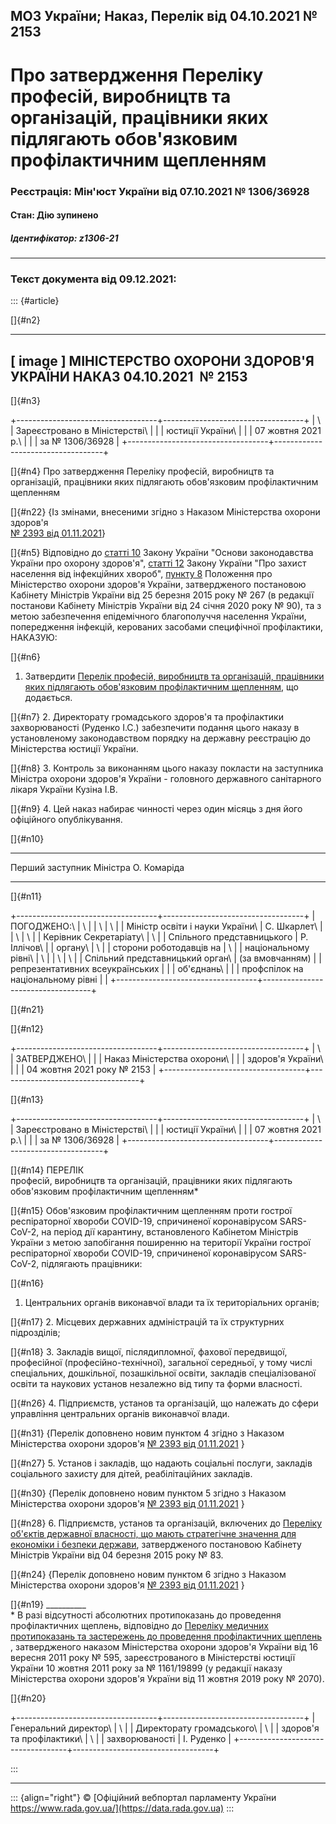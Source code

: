 ## МОЗ України; Наказ, Перелік від 04.10.2021 № 2153

# Про затвердження Переліку професій, виробництв та організацій, працівники яких підлягають обов\'язковим профілактичним щепленням

### Реєстрація: Мін\'юст України від 07.10.2021 № 1306/36928

#### Стан: Дію зупинено

##### Ідентифікатор: z1306-21

------------------------------------------------------------------------

### Текст документа від 09.12.2021:

::: {#article}
<div>

[]{#n2}

  ----------------------------------------
  \[ image \]
  МІНІСТЕРСТВО ОХОРОНИ ЗДОРОВ\'Я УКРАЇНИ
  НАКАЗ
  04.10.2021  № 2153
  ----------------------------------------

</div>

<div>

[]{#n3}

+-----------------------------------+-----------------------------------+
| \                                 | Зареєстровано в Міністерстві\     |
|                                   | юстиції України\                  |
|                                   | 07 жовтня 2021 р.\                |
|                                   | за № 1306/36928                   |
+-----------------------------------+-----------------------------------+

</div>

[]{#n4}
Про затвердження Переліку професій, виробництв та організацій, працівники яких підлягають обов\'язковим профілактичним щепленням

[]{#n22}
{Із змінами, внесеними згідно з Наказом Міністерства охорони здоров\'я\
[№ 2393 від 01.11.2021](/go/z1452-21)}

[]{#n5}
Відповідно до [статті 10](/go/2801-12) Закону України \"Основи законодавства України про охорону здоров\'я\", [статті 12](/go/1645-14) Закону України \"Про захист населення від інфекційних хвороб\", [пункту 8](/go/267-2015-%D0%BF) Положення про Міністерство охорони здоров\'я України, затвердженого постановою Кабінету Міністрів України від 25 березня 2015 року № 267 (в редакції постанови Кабінету Міністрів України від 24 січня 2020 року № 90), та з метою забезпечення епідемічного благополуччя населення України, попередження інфекцій, керованих засобами специфічної профілактики, НАКАЗУЮ:

[]{#n6}
1. Затвердити [Перелік професій, виробництв та організацій, працівники яких підлягають обов\'язковим профілактичним щепленням](#n14), що додається.

[]{#n7}
2. Директорату громадського здоров\'я та профілактики захворюваності (Руденко І.С.) забезпечити подання цього наказу в установленому законодавством порядку на державну реєстрацію до Міністерства юстиції України.

[]{#n8}
3. Контроль за виконанням цього наказу покласти на заступника Міністра охорони здоров\'я України - головного державного санітарного лікаря України Кузіна І.В.

[]{#n9}
4. Цей наказ набирає чинності через один місяць з дня його офіційного опублікування.

<div>

[]{#n10}

  --------------------------- -------------
  Перший заступник Міністра   О. Комаріда
  --------------------------- -------------

</div>

<div>

[]{#n11}

+-----------------------------------+-----------------------------------+
| ПОГОДЖЕНО:\                       | \                                 |
| \                                 | \                                 |
| Міністр освіти і науки України\   | С. Шкарлет\                       |
| \                                 | \                                 |
| Керівник Секретаріату\            | \                                 |
| Спільного представницького        | Р. Іллічов\                       |
| органу\                           | \                                 |
| сторони роботодавців на           | \                                 |
| національному рівні\              | \                                 |
| \                                 | \                                 |
| Спільний представницький орган\   | (за вмовчанням)                   |
| репрезентативних всеукраїнських   |                                   |
| об\'єднань\                       |                                   |
| профспілок на національному рівні |                                   |
+-----------------------------------+-----------------------------------+

</div>

[]{#n21}

<div>

[]{#n12}

+-----------------------------------+-----------------------------------+
| \                                 | ЗАТВЕРДЖЕНО\                      |
|                                   | Наказ Міністерства охорони\       |
|                                   | здоров\'я України\                |
|                                   | 04 жовтня 2021 року № 2153        |
+-----------------------------------+-----------------------------------+

</div>

<div>

[]{#n13}

+-----------------------------------+-----------------------------------+
| \                                 | Зареєстровано в Міністерстві\     |
|                                   | юстиції України\                  |
|                                   | 07 жовтня 2021 р.\                |
|                                   | за № 1306/36928                   |
+-----------------------------------+-----------------------------------+

</div>

[]{#n14}
ПЕРЕЛІК\
професій, виробництв та організацій, працівники яких підлягають обов\'язковим профілактичним щепленням\*

[]{#n15}
Обов\'язковим профілактичним щепленням проти гострої респіраторної хвороби COVID-19, спричиненої коронавірусом SARS-CoV-2, на період дії карантину, встановленого Кабінетом Міністрів України з метою запобігання поширенню на території України гострої респіраторної хвороби COVID-19, спричиненої коронавірусом SARS-CoV-2, підлягають працівники:

[]{#n16}
1. Центральних органів виконавчої влади та їх територіальних органів;

[]{#n17}
2. Місцевих державних адміністрацій та їх структурних підрозділів;

[]{#n18}
3. Закладів вищої, післядипломної, фахової передвищої, професійної (професійно-технічної), загальної середньої, у тому числі спеціальних, дошкільної, позашкільної освіти, закладів спеціалізованої освіти та наукових установ незалежно від типу та форми власності.

[]{#n26}
4. Підприємств, установ та організацій, що належать до сфери управління центральних органів виконавчої влади.

[]{#n31}
{Перелік доповнено новим пунктом 4 згідно з Наказом Міністерства охорони здоров\'я [№ 2393 від 01.11.2021](/go/z1452-21) }

[]{#n27}
5. Установ і закладів, що надають соціальні послуги, закладів соціального захисту для дітей, реабілітаційних закладів.

[]{#n30}
{Перелік доповнено новим пунктом 5 згідно з Наказом Міністерства охорони здоров\'я [№ 2393 від 01.11.2021](/go/z1452-21) }

[]{#n28}
6. Підприємств, установ та організацій, включених до [Переліку об'єктів державної власності, що мають стратегічне значення для економіки і безпеки держави](/go/83-2015-%D0%BF), затвердженого постановою Кабінету Міністрів України від 04 березня 2015 року № 83.

[]{#n24}
{Перелік доповнено новим пунктом 6 згідно з Наказом Міністерства охорони здоров\'я [№ 2393 від 01.11.2021](/go/z1452-21) }

[]{#n19}
\_\_\_\_\_\_\_\_\_\_\
\* В разі відсутності абсолютних протипоказань до проведення профілактичних щеплень, відповідно до [Переліку медичних протипоказань та застережень до проведення профілактичних щеплень](/go/z1161-11) , затвердженого наказом Міністерства охорони здоров\'я України від 16 вересня 2011 року № 595, зареєстрованого в Міністерстві юстиції України 10 жовтня 2011 року за № 1161/19899 (у редакції наказу Міністерства охорони здоров\'я України від 11 жовтня 2019 року № 2070).

<div>

[]{#n20}

+-----------------------------------+-----------------------------------+
| Генеральний директор\             | \                                 |
| Директорату громадського\         | \                                 |
| здоров\'я та профілактики\        | \                                 |
| захворюваності                    | І. Руденко                        |
+-----------------------------------+-----------------------------------+

</div>
:::

------------------------------------------------------------------------

::: {align="right"}
© [Офіційний вебпортал парламенту України\
https://www.rada.gov.ua/](https://data.rada.gov.ua)
:::
